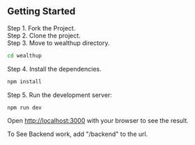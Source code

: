 ## Getting Started

Step 1. Fork the Project. <br/>
Step 2. Clone the project. <br/>
Step 3. Move to wealthup directory. <br/>

```bash
cd wealthup
```

Step 4. Install the dependencies. <br/>

```bash
npm install
```

Step 5. Run the development server:

```bash
npm run dev
```

Open [http://localhost:3000](http://localhost:3000) with your browser to see the result.

To See Backend work, add "/backend" to the url.

